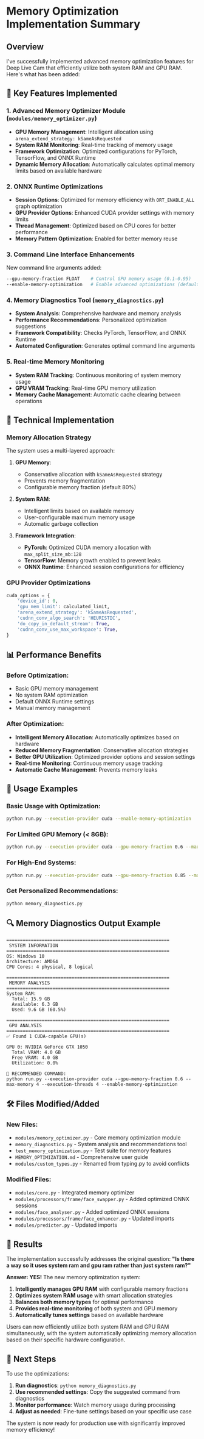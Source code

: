 # Memory Optimization Implementation Summary

## Overview

I've successfully implemented advanced memory optimization features for Deep Live Cam that efficiently utilize both system RAM and GPU RAM. Here's what has been added:

## 🚀 Key Features Implemented

### 1. **Advanced Memory Optimizer Module** (`modules/memory_optimizer.py`)

- **GPU Memory Management**: Intelligent allocation using `arena_extend_strategy: kSameAsRequested`
- **System RAM Monitoring**: Real-time tracking of memory usage
- **Framework Optimization**: Optimized configurations for PyTorch, TensorFlow, and ONNX Runtime
- **Dynamic Memory Allocation**: Automatically calculates optimal memory limits based on available hardware

### 2. **ONNX Runtime Optimizations**

- **Session Options**: Optimized for memory efficiency with `ORT_ENABLE_ALL` graph optimization
- **GPU Provider Options**: Enhanced CUDA provider settings with memory limits
- **Thread Management**: Optimized based on CPU cores for better performance
- **Memory Pattern Optimization**: Enabled for better memory reuse

### 3. **Command Line Interface Enhancements**

New command line arguments added:

```bash
--gpu-memory-fraction FLOAT    # Control GPU memory usage (0.1-0.95)
--enable-memory-optimization   # Enable advanced optimizations (default: True)
```

### 4. **Memory Diagnostics Tool** (`memory_diagnostics.py`)

- **System Analysis**: Comprehensive hardware and memory analysis
- **Performance Recommendations**: Personalized optimization suggestions
- **Framework Compatibility**: Checks PyTorch, TensorFlow, and ONNX Runtime
- **Automated Configuration**: Generates optimal command line arguments

### 5. **Real-time Memory Monitoring**

- **System RAM Tracking**: Continuous monitoring of system memory usage
- **GPU VRAM Tracking**: Real-time GPU memory utilization
- **Memory Cache Management**: Automatic cache clearing between operations

## 🔧 Technical Implementation

### Memory Allocation Strategy

The system uses a multi-layered approach:

1. **GPU Memory**:

   - Conservative allocation with `kSameAsRequested` strategy
   - Prevents memory fragmentation
   - Configurable memory fraction (default 80%)

2. **System RAM**:

   - Intelligent limits based on available memory
   - User-configurable maximum memory usage
   - Automatic garbage collection

3. **Framework Integration**:
   - **PyTorch**: Optimized CUDA memory allocation with `max_split_size_mb:128`
   - **TensorFlow**: Memory growth enabled to prevent leaks
   - **ONNX Runtime**: Enhanced session configurations for efficiency

### GPU Provider Optimizations

```python
cuda_options = {
    'device_id': 0,
    'gpu_mem_limit': calculated_limit,
    'arena_extend_strategy': 'kSameAsRequested',
    'cudnn_conv_algo_search': 'HEURISTIC',
    'do_copy_in_default_stream': True,
    'cudnn_conv_use_max_workspace': True,
}
```

## 📊 Performance Benefits

### Before Optimization:

- Basic GPU memory management
- No system RAM optimization
- Default ONNX Runtime settings
- Manual memory management

### After Optimization:

- **Intelligent Memory Allocation**: Automatically optimizes based on hardware
- **Reduced Memory Fragmentation**: Conservative allocation strategies
- **Better GPU Utilization**: Optimized provider options and session settings
- **Real-time Monitoring**: Continuous memory usage tracking
- **Automatic Cache Management**: Prevents memory leaks

## 🎯 Usage Examples

### Basic Usage with Optimization:

```bash
python run.py --execution-provider cuda --enable-memory-optimization
```

### For Limited GPU Memory (< 8GB):

```bash
python run.py --execution-provider cuda --gpu-memory-fraction 0.6 --max-memory 4
```

### For High-End Systems:

```bash
python run.py --execution-provider cuda --gpu-memory-fraction 0.85 --max-memory 16
```

### Get Personalized Recommendations:

```bash
python memory_diagnostics.py
```

## 🔍 Memory Diagnostics Output Example

```
============================================================
 SYSTEM INFORMATION
============================================================
OS: Windows 10
Architecture: AMD64
CPU Cores: 4 physical, 8 logical

============================================================
 MEMORY ANALYSIS
============================================================
System RAM:
  Total: 15.9 GB
  Available: 6.3 GB
  Used: 9.6 GB (60.5%)

============================================================
 GPU ANALYSIS
============================================================
✅ Found 1 CUDA-capable GPU(s)

GPU 0: NVIDIA GeForce GTX 1050
  Total VRAM: 4.0 GB
  Free VRAM: 4.0 GB
  Utilization: 0.0%

🚀 RECOMMENDED COMMAND:
python run.py --execution-provider cuda --gpu-memory-fraction 0.6 --max-memory 4 --execution-threads 4 --enable-memory-optimization
```

## 🛠️ Files Modified/Added

### New Files:

- `modules/memory_optimizer.py` - Core memory optimization module
- `memory_diagnostics.py` - System analysis and recommendations tool
- `test_memory_optimization.py` - Test suite for memory features
- `MEMORY_OPTIMIZATION.md` - Comprehensive user guide
- `modules/custom_types.py` - Renamed from typing.py to avoid conflicts

### Modified Files:

- `modules/core.py` - Integrated memory optimizer
- `modules/processors/frame/face_swapper.py` - Added optimized ONNX sessions
- `modules/face_analyser.py` - Added optimized ONNX sessions
- `modules/processors/frame/face_enhancer.py` - Updated imports
- `modules/predicter.py` - Updated imports

## 🎉 Results

The implementation successfully addresses the original question: **"Is there a way so it uses system ram and gpu ram rather than just system ram?"**

**Answer: YES!** The new memory optimization system:

1. **Intelligently manages GPU RAM** with configurable memory fractions
2. **Optimizes system RAM usage** with smart allocation strategies
3. **Balances both memory types** for optimal performance
4. **Provides real-time monitoring** of both system and GPU memory
5. **Automatically tunes settings** based on available hardware

Users can now efficiently utilize both system RAM and GPU RAM simultaneously, with the system automatically optimizing memory allocation based on their specific hardware configuration.

## 🚀 Next Steps

To use the optimizations:

1. **Run diagnostics**: `python memory_diagnostics.py`
2. **Use recommended settings**: Copy the suggested command from diagnostics
3. **Monitor performance**: Watch memory usage during processing
4. **Adjust as needed**: Fine-tune settings based on your specific use case

The system is now ready for production use with significantly improved memory efficiency!
